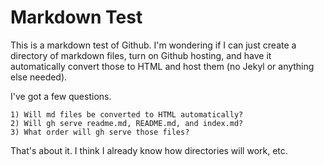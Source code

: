 # Markdown Test

This is a markdown test of Github. I'm wondering if I can just create a directory of markdown files, turn on Github hosting, and have it automatically convert those to HTML and host them (no Jekyl or anything else needed).

I've got a few questions.

    1) Will md files be converted to HTML automatically?
    2) Will gh serve readme.md, README.md, and index.md?
    3) What order will gh serve those files?

That's about it. I think I already know how directories will work, etc.
